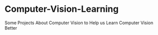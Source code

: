 # Computer-Vision-Learning
Some Projects About Computer Vision to Help us Learn Computer Vision Better
